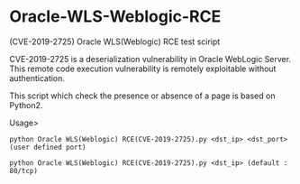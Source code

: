 # Oracle-WLS-Weblogic-RCE
(CVE-2019-2725) Oracle WLS(Weblogic) RCE test sciript

CVE-2019-2725 is a deserialization vulnerability in Oracle WebLogic Server. This remote code execution vulnerability is remotely exploitable without authentication. 

This script which check the presence or absence of a page is based on Python2. 

Usage>

    python Oracle WLS(Weblogic) RCE(CVE-2019-2725).py <dst_ip> <dst_port> (user defined port)
    
    python Oracle WLS(Weblogic) RCE(CVE-2019-2725).py <dst_ip> (default : 80/tcp)
       
